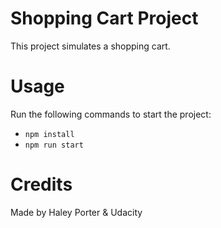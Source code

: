 
# Shopping Cart Project

This project simulates a shopping cart.

# Usage

Run the following commands to start the project:

- `npm install` 
- `npm run start` 

# Credits

Made by Haley Porter & Udacity